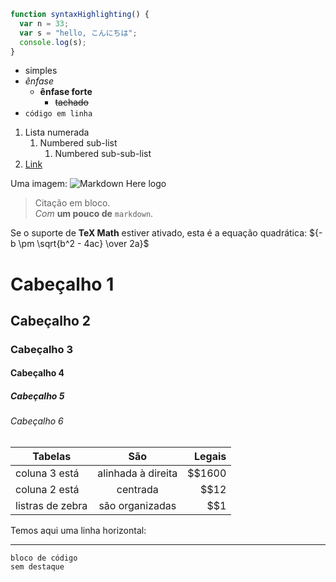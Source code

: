 ```javascript
function syntaxHighlighting() {
  var n = 33;
  var s = "hello, こんにちは";
  console.log(s);
}
```

* simples
* *ênfase*
  * **ênfase forte**
    * ~~tachado~~
* `código em linha`

1. Lista numerada
   1. Numbered sub-list
      1. Numbered sub-sub-list
2. [Link](https://www.google.com)


Uma imagem: ![Markdown Here logo](/images/icon24.png)


> Citação em bloco.  
> *Com* **um pouco de** `markdown`.

Se o suporte de **TeX Math** estiver ativado, esta é a equação quadrática:
${-b \pm \sqrt{b^2 - 4ac} \over 2a}$

# Cabeçalho 1
## Cabeçalho 2
### Cabeçalho 3
#### Cabeçalho 4
##### Cabeçalho 5
###### Cabeçalho 6
  
| Tabelas          | São                | Legais |
| ---------------- | :----------------: | -----: |
| coluna 3 está    | alinhada à direita | $$1600 |
| coluna 2 está    | centrada           | $$12   |
| listras de zebra | são organizadas    | $$1    |

Temos aqui uma linha horizontal:

---

```
bloco de código
sem destaque
```
